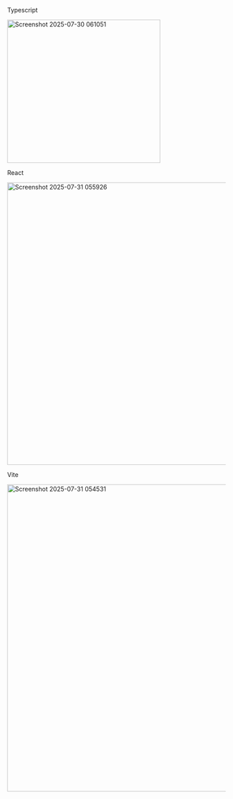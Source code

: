 Typescript

<img width="353" height="330" alt="Screenshot 2025-07-30 061051" src="https://github.com/user-attachments/assets/0e10a504-c8aa-4f4e-b063-ddfd7b642e90" />

React

<img width="567" height="651" alt="Screenshot 2025-07-31 055926" src="https://github.com/user-attachments/assets/55bd252d-524b-4f4d-a0a9-11cd3ecd556f" />

Vite

<img width="588" height="708" alt="Screenshot 2025-07-31 054531" src="https://github.com/user-attachments/assets/b7a92d52-3268-48a5-b180-8a88c221a0f6" />
